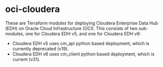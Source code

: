 # oci-cloudera
These are Terraform modules for deploying Cloudera Enterprise Data Hub (EDH) on Oracle Cloud Infrastructure (OCI). This consists of two sub-modules, one for Cloudera EDH v5, and one for Cloudera EDH v6:

* Cloudera EDH v5 uses cm_api python based deployment, which is currently deprecated (v19).   
* Cloudera EDH v6 uses cm_client python based deployment, which is current (v31).
